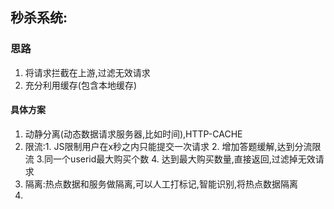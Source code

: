 ## 秒杀系统:

### 思路

1. 将请求拦截在上游,过滤无效请求
2. 充分利用缓存(包含本地缓存)

#### 具体方案

1. 动静分离(动态数据请求服务器,比如时间),HTTP-CACHE
2. 限流:1. JS限制用户在x秒之内只能提交一次请求 2. 增加答题缓解,达到分流限流 3.同一个userid最大购买个数 4. 达到最大购买数量,直接返回,过滤掉无效请求
3. 隔离:热点数据和服务做隔离,可以人工打标记,智能识别,将热点数据隔离
4. 